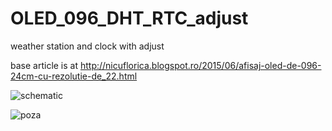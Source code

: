 # OLED_096_DHT_RTC_adjust
weather station and clock with adjust

base article is at http://nicuflorica.blogspot.ro/2015/06/afisaj-oled-de-096-24cm-cu-rezolutie-de_22.html

![schematic](http://2.bp.blogspot.com/-20iwbqFhc4I/VYfm4b6xsqI/AAAAAAAANpg/8MLQw59YcB4/s1600/arduino_oled_weather_clock_schematic.png)

![poza](http://2.bp.blogspot.com/-XuaBX7xGEmw/VYfmvPB0MSI/AAAAAAAANpU/1zMyfvn9FWI/s1600/P6220286.JPG)
